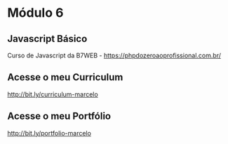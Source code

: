 # Módulo 6

## Javascript Básico

Curso de Javascript da B7WEB - https://phpdozeroaoprofissional.com.br/

## Acesse o meu Curriculum

http://bit.ly/curriculum-marcelo

## Acesse o meu Portfólio

http://bit.ly/portfolio-marcelo
